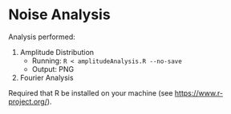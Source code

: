 # Noise Analysis

Analysis performed:

  1. Amplitude Distribution 
      - Running: `R < amplitudeAnalysis.R --no-save`
      - Output: PNG  
  2. Fourier Analysis

Required that R be installed on your machine (see https://www.r-project.org/).

